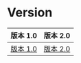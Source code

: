# Version



| 版本 1.0 | 版本 2.0 |
| :--- | :--- |
| [版本 1.0](version1.0/1.0-navigation.md) | [版本 2.0](version2.0/not-online.md) |



